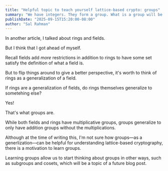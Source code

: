 ```yaml
---
title: "Helpful topic to teach yourself lattice-based crypto: groups"
summary: "We have integers. They form a group. What is a group will be discussed in this article"
publishDate: "2025-09-15T15:20:00-08:00"
author: "Sal Rahman"
---
```


In another article, I talked about rings and fields.

But I think that I got ahead of myself.

Recall fields add _more_ restrictions in addition to rings to have some set satisfy the definition of what a field is.

But to flip things around to give a better perspective, it's worth to think of rings as a generalization of a field.

If rings are a generalization of fields, do rings themselves generalize to sometehing else?

Yes!

That's what groups are.

While both fields and rings have multiplicative groups, groups generalize to only have addition groups without the multiplications.

Although at the time of writing this, I'm not sure how groups—as a generlization—can be helpful for understanding lattice-based cryptography, there is a motivation to learn groups.

Learning groups allow us to start thinking about groups in other ways, such as subgroups and cosets, which will be a topic of a future blog post.
